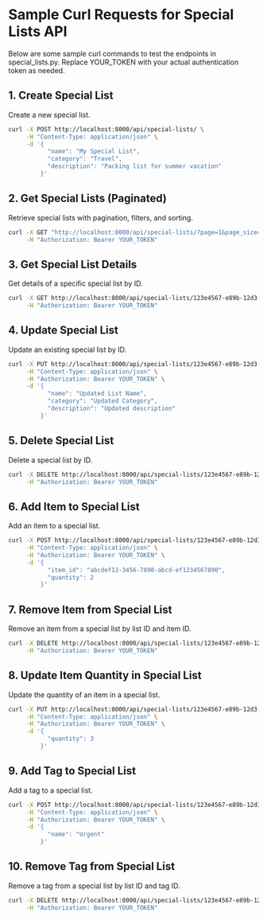 # Sample Curl Requests for Special Lists API

Below are some sample curl commands to test the endpoints in special_lists.py. Replace YOUR_TOKEN with your actual authentication token as needed.

## 1. Create Special List

Create a new special list.

```bash
curl -X POST http://localhost:8000/api/special-lists/ \
     -H "Content-Type: application/json" \
     -d '{
           "name": "My Special List",
           "category": "Travel",
           "description": "Packing list for summer vacation"
         }'
```

## 2. Get Special Lists (Paginated)

Retrieve special lists with pagination, filters, and sorting.

```bash
curl -X GET "http://localhost:8000/api/special-lists/?page=1&page_size=10&category=Travel&search=vacation&sort_field=CREATED_AT&sort_order=DESC" \
     -H "Authorization: Bearer YOUR_TOKEN"
```

## 3. Get Special List Details

Get details of a specific special list by ID.

```bash
curl -X GET http://localhost:8000/api/special-lists/123e4567-e89b-12d3-a456-426614174000 \
     -H "Authorization: Bearer YOUR_TOKEN"
```

## 4. Update Special List

Update an existing special list by ID.

```bash
curl -X PUT http://localhost:8000/api/special-lists/123e4567-e89b-12d3-a456-426614174000 \
     -H "Content-Type: application/json" \
     -H "Authorization: Bearer YOUR_TOKEN" \
     -d '{
           "name": "Updated List Name",
           "category": "Updated Category",
           "description": "Updated description"
         }'
```

## 5. Delete Special List

Delete a special list by ID.

```bash
curl -X DELETE http://localhost:8000/api/special-lists/123e4567-e89b-12d3-a456-426614174000 \
     -H "Authorization: Bearer YOUR_TOKEN"
```

## 6. Add Item to Special List

Add an item to a special list.

```bash
curl -X POST http://localhost:8000/api/special-lists/123e4567-e89b-12d3-a456-426614174000/items \
     -H "Content-Type: application/json" \
     -H "Authorization: Bearer YOUR_TOKEN" \
     -d '{
           "item_id": "abcdef12-3456-7890-abcd-ef1234567890",
           "quantity": 2
         }'
```

## 7. Remove Item from Special List

Remove an item from a special list by list ID and item ID.

```bash
curl -X DELETE http://localhost:8000/api/special-lists/123e4567-e89b-12d3-a456-426614174000/items/abcdef12-3456-7890-abcd-ef1234567890 \
     -H "Authorization: Bearer YOUR_TOKEN"
```

## 8. Update Item Quantity in Special List

Update the quantity of an item in a special list.

```bash
curl -X PUT http://localhost:8000/api/special-lists/123e4567-e89b-12d3-a456-426614174000/items/abcdef12-3456-7890-abcd-ef1234567890 \
     -H "Content-Type: application/json" \
     -H "Authorization: Bearer YOUR_TOKEN" \
     -d '{
           "quantity": 3
         }'
```

## 9. Add Tag to Special List

Add a tag to a special list.

```bash
curl -X POST http://localhost:8000/api/special-lists/123e4567-e89b-12d3-a456-426614174000/tags \
     -H "Content-Type: application/json" \
     -H "Authorization: Bearer YOUR_TOKEN" \
     -d '{
           "name": "Urgent"
         }'
```

## 10. Remove Tag from Special List

Remove a tag from a special list by list ID and tag ID.

```bash
curl -X DELETE http://localhost:8000/api/special-lists/123e4567-e89b-12d3-a456-426614174000/tags/123e4567-e89b-12d3-a456-426614174001 \
     -H "Authorization: Bearer YOUR_TOKEN"
``` 